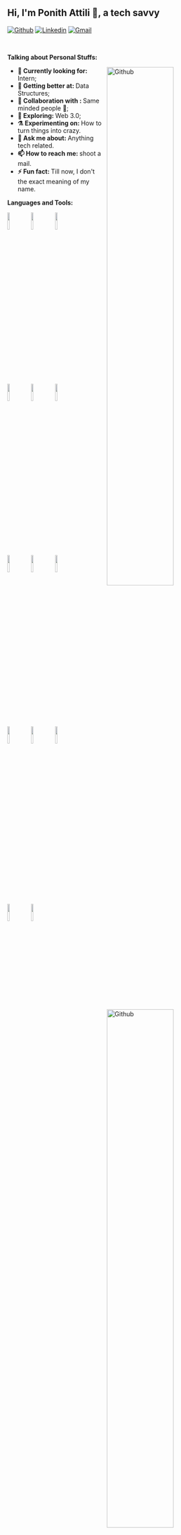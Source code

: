 <!-- Your title -->
## Hi, I'm Ponith Attili 👋, a tech savvy 

<!-- Your badges
You can use the website to generate badges: https://shields.io/
-->

[![Github](https://img.shields.io/badge/-Github-000?style=flat&logo=Github&logoColor=white)](https://github.com/ran93r1210)
[![Linkedin](https://img.shields.io/badge/-LinkedIn-blue?style=flat&logo=Linkedin&logoColor=white)](https://www.linkedin.com/in/ran93r1210)
[![Gmail](https://img.shields.io/badge/-Gmail-c14438?style=flat&logo=Gmail&logoColor=white)](mailto:n160226@rgukt.ac.in)

&nbsp;

<!-- Talking about you -->
**Talking about Personal Stuffs:**

<!-- Any image aligned to the right. Beware the width -->
<img width="55%" align="right" alt="Github" src="https://raw.githubusercontent.com/onimur/.github/master/.resources/git-header.svg" />
<ul>
<li>
  <b>🔭 Currently looking for:</b> Intern;
   </li>
  <li>
     <b>🌱 Getting better at:  </b>  Data Structures;
   </li>
  <li>
    <b>👯 Collaboration with : </b> Same minded people 🤝;
  </li>
  <li>
     <b>🤔 Exploring: </b> Web 3.0;
   </li>
   <li>
      <b>⚗️ Experimenting on: </b> How to turn things into crazy.
   </li>
   <li>
     <b>💬 Ask me about: </b> Anything tech related.
   </li>
 
   <li>
     <b>📫 How to reach me: </b> shoot a mail.
   </li>
   
   <li>
     <b>⚡ Fun fact:  </b>Till now, I don't the exact meaning of my name.
   </li>
</ul>

**Languages and Tools:** 

<!-- Your github readme stats
You can use this api: https://github.com/anuraghazra/github-readme-stats
-->
<img width="55%" align="right" alt="Github" src="https://raw.githubusercontent.com/onimur/.github/master/.resources/git-header.svg" />


  <!-- Your languages and tools. Be careful with the alignment. 
  You can use this sites to get logos: https://www.vectorlogo.zone or https://simpleicons.org/
  -->
  <code><img width="10%" src="https://www.vectorlogo.zone/logos/python/python-horizontal.svg"></code>
  <code><img width="10%" src="https://www.vectorlogo.zone/logos/java/java-ar21.svg"></code>
  <code><img width="10%" src="https://www.vectorlogo.zone/logos/php/php-horizontal.svg"></code>
  <br />
  <code><img width="10%" src="https://www.vectorlogo.zone/logos/w3_html5/w3_html5-ar21.svg"></code>
  <code><img width="10%" src="https://www.vectorlogo.zone/logos/w3_css/w3_css-ar21.svg"></code>
  <code><img width="10%" src="https://www.vectorlogo.zone/logos/javascript/javascript-horizontal.svg"></code>
  <br />
  <code><img width="10%" src="https://www.vectorlogo.zone/logos/djangoproject/djangoproject-ar21.svg"></code>
  <code><img width="10%" src="https://www.vectorlogo.zone/logos/phpmyadmin/phpmyadmin-ar21.svg"></code>
  <code><img width="10%" src="https://www.vectorlogo.zone/logos/google_cloud/google_cloud-ar21.svg"></code>
  <br />
  <code><img width="10%" src="https://www.vectorlogo.zone/logos/mysql/mysql-official.svg"></code>
  <code><img width="10%" src="https://www.vectorlogo.zone/logos/sqlite/sqlite-ar21.svg"></code>
  <code><img width="10%" src="https://www.vectorlogo.zone/logos/mongodb/mongodb-ar21.svg"></code>


  <code><img width="10%" src="https://www.vectorlogo.zone/logos/git-scm/git-scm-ar21.svg"></code>
  <code><img width="10%" src="https://www.vectorlogo.zone/logos/visualstudio_code/visualstudio_code-ar21.svg"></code>
</p>
